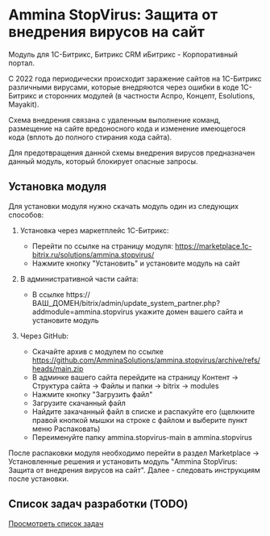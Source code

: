 # Ammina StopVirus: Защита от внедрения вирусов на сайт

Модуль для 1С-Битрикс, Битрикс CRM иБитрикс - Корпоративный портал.

С 2022 года периодически происходит заражение сайтов на 1С-Битрикс различными вирусами, которые внедряются через ошибки в коде 1С-Битрикс и сторонних модулей (в частности Аспро, Концепт, Esolutions, Mayakit).

Схема внедрения связана с удаленным выполнение команд, размещение на сайте вредоносного кода и изменение имеющегося кода (вплоть до полного стирания кода сайта).

Для предотвращения данной схемы внедрения вирусов предназначен данный модуль, который блокирует опасные запросы.

## Установка модуля

Для установки модуля нужно скачать модуль один из следующих способов:

1. Установка через маркетплейс 1С-Битрикс:
    - Перейти по ссылке на страницу модуля: https://marketplace.1c-bitrix.ru/solutions/ammina.stopvirus/
    - Нажмите кнопку "Установить" и установите модуль на сайт

2. В административной части сайта:
    - В ссылке https://ВАШ_ДОМЕН/bitrix/admin/update_system_partner.php?addmodule=ammina.stopvirus укажите домен вашего сайта и установите модуль

3. Через GitHub:
   - Скачайте архив с модулем по ссылке https://github.com/AmminaSolutions/ammina.stopvirus/archive/refs/heads/main.zip
   - В админке вашего сайта перейдите на страницу Контент -> Структура сайта -> Файлы и папки -> bitrix -> modules
   - Нажмите кнопку "Загрузить файл"
   - Загрузите скачанный файл
   - Найдите закачанный файл в списке и распакуйте его (щелкните правой кнопкой мышки на строке с файлом и выберите пункт меню Распаковать)
   - Переименуйте папку ammina.stopvirus-main в ammina.stopvirus

После распаковки модуля необходимо перейти в раздел Marketplace -> Установленные решения и установить модуль "Ammina StopVirus: Защита от внедрения вирусов на сайт". Далее - следовать инструкциям после установки.

## Список задач разработки (TODO)
[Просмотреть список задач](./TODO.md)
